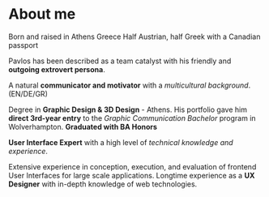 # About me

Born and raised in Athens Greece 
Half Austrian, half Greek with a Canadian passport

Pavlos has been described as a team catalyst with his friendly and **outgoing extrovert persona**. 

A natural **communicator and motivator** with a *multicultural background*. (EN/DE/GR)

Degree in **Graphic Design & 3D Design** - Athens.
His portfolio gave him **direct 3rd-year entry** to the *Graphic Communication Bachelor* program in Wolverhampton. 
**Graduated with BA Honors**

**User Interface Expert** with a high level of *technical knowledge and experience*.

Extensive experience in conception, execution, and evaluation of frontend User Interfaces for large scale applications. Longtime experience as a **UX Designer** with in-depth knowledge of web technologies.

